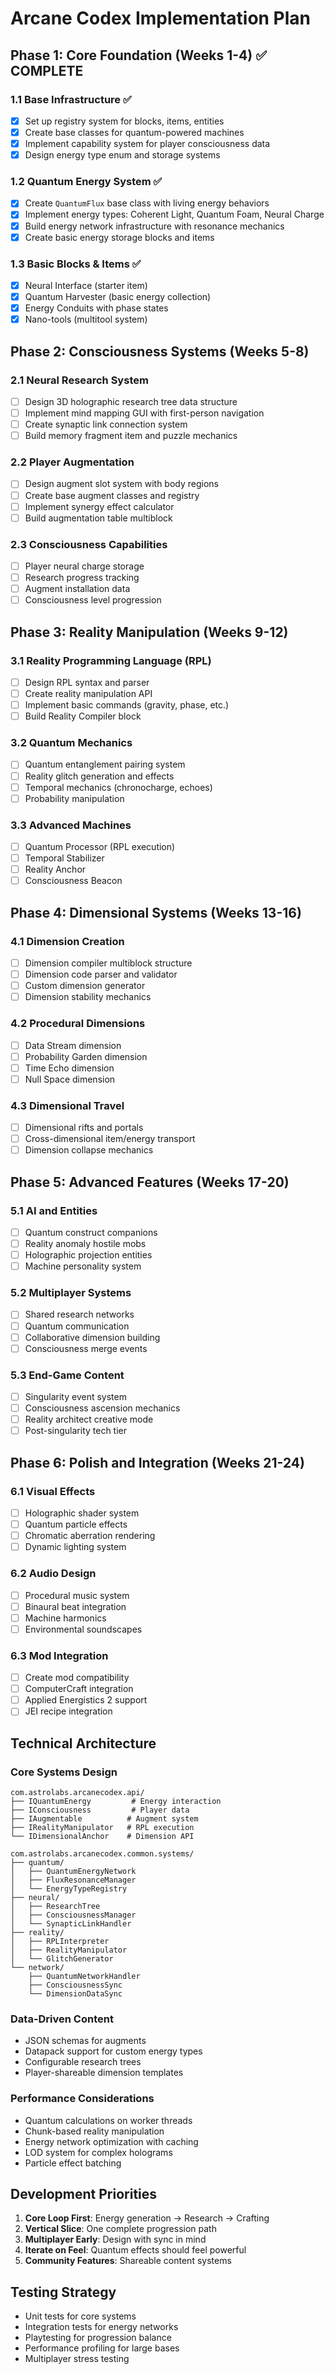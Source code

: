 # Arcane Codex Implementation Plan

## Phase 1: Core Foundation (Weeks 1-4) ✅ COMPLETE

### 1.1 Base Infrastructure ✅
- [x] Set up registry system for blocks, items, entities
- [x] Create base classes for quantum-powered machines
- [x] Implement capability system for player consciousness data
- [x] Design energy type enum and storage systems

### 1.2 Quantum Energy System ✅
- [x] Create `QuantumFlux` base class with living energy behaviors
- [x] Implement energy types: Coherent Light, Quantum Foam, Neural Charge
- [x] Build energy network infrastructure with resonance mechanics
- [x] Create basic energy storage blocks and items

### 1.3 Basic Blocks & Items ✅
- [x] Neural Interface (starter item)
- [x] Quantum Harvester (basic energy collection)
- [x] Energy Conduits with phase states
- [x] Nano-tools (multitool system)

## Phase 2: Consciousness Systems (Weeks 5-8)

### 2.1 Neural Research System
- [ ] Design 3D holographic research tree data structure
- [ ] Implement mind mapping GUI with first-person navigation
- [ ] Create synaptic link connection system
- [ ] Build memory fragment item and puzzle mechanics

### 2.2 Player Augmentation
- [ ] Design augment slot system with body regions
- [ ] Create base augment classes and registry
- [ ] Implement synergy effect calculator
- [ ] Build augmentation table multiblock

### 2.3 Consciousness Capabilities
- [ ] Player neural charge storage
- [ ] Research progress tracking
- [ ] Augment installation data
- [ ] Consciousness level progression

## Phase 3: Reality Manipulation (Weeks 9-12)

### 3.1 Reality Programming Language (RPL)
- [ ] Design RPL syntax and parser
- [ ] Create reality manipulation API
- [ ] Implement basic commands (gravity, phase, etc.)
- [ ] Build Reality Compiler block

### 3.2 Quantum Mechanics
- [ ] Quantum entanglement pairing system
- [ ] Reality glitch generation and effects
- [ ] Temporal mechanics (chronocharge, echoes)
- [ ] Probability manipulation

### 3.3 Advanced Machines
- [ ] Quantum Processor (RPL execution)
- [ ] Temporal Stabilizer
- [ ] Reality Anchor
- [ ] Consciousness Beacon

## Phase 4: Dimensional Systems (Weeks 13-16)

### 4.1 Dimension Creation
- [ ] Dimension compiler multiblock structure
- [ ] Dimension code parser and validator
- [ ] Custom dimension generator
- [ ] Dimension stability mechanics

### 4.2 Procedural Dimensions
- [ ] Data Stream dimension
- [ ] Probability Garden dimension
- [ ] Time Echo dimension
- [ ] Null Space dimension

### 4.3 Dimensional Travel
- [ ] Dimensional rifts and portals
- [ ] Cross-dimensional item/energy transport
- [ ] Dimension collapse mechanics

## Phase 5: Advanced Features (Weeks 17-20)

### 5.1 AI and Entities
- [ ] Quantum construct companions
- [ ] Reality anomaly hostile mobs
- [ ] Holographic projection entities
- [ ] Machine personality system

### 5.2 Multiplayer Systems
- [ ] Shared research networks
- [ ] Quantum communication
- [ ] Collaborative dimension building
- [ ] Consciousness merge events

### 5.3 End-Game Content
- [ ] Singularity event system
- [ ] Consciousness ascension mechanics
- [ ] Reality architect creative mode
- [ ] Post-singularity tech tier

## Phase 6: Polish and Integration (Weeks 21-24)

### 6.1 Visual Effects
- [ ] Holographic shader system
- [ ] Quantum particle effects
- [ ] Chromatic aberration rendering
- [ ] Dynamic lighting system

### 6.2 Audio Design
- [ ] Procedural music system
- [ ] Binaural beat integration
- [ ] Machine harmonics
- [ ] Environmental soundscapes

### 6.3 Mod Integration
- [ ] Create mod compatibility
- [ ] ComputerCraft integration
- [ ] Applied Energistics 2 support
- [ ] JEI recipe integration

## Technical Architecture

### Core Systems Design
```
com.astrolabs.arcanecodex.api/
├── IQuantumEnergy         # Energy interaction
├── IConsciousness         # Player data
├── IAugmentable          # Augment system
├── IRealityManipulator   # RPL execution
└── IDimensionalAnchor    # Dimension API

com.astrolabs.arcanecodex.common.systems/
├── quantum/
│   ├── QuantumEnergyNetwork
│   ├── FluxResonanceManager
│   └── EnergyTypeRegistry
├── neural/
│   ├── ResearchTree
│   ├── ConsciousnessManager
│   └── SynapticLinkHandler
├── reality/
│   ├── RPLInterpreter
│   ├── RealityManipulator
│   └── GlitchGenerator
└── network/
    ├── QuantumNetworkHandler
    ├── ConsciousnessSync
    └── DimensionDataSync
```

### Data-Driven Content
- JSON schemas for augments
- Datapack support for custom energy types
- Configurable research trees
- Player-shareable dimension templates

### Performance Considerations
- Quantum calculations on worker threads
- Chunk-based reality manipulation
- Energy network optimization with caching
- LOD system for complex holograms
- Particle effect batching

## Development Priorities

1. **Core Loop First**: Energy generation → Research → Crafting
2. **Vertical Slice**: One complete progression path
3. **Multiplayer Early**: Design with sync in mind
4. **Iterate on Feel**: Quantum effects should feel powerful
5. **Community Features**: Shareable content systems

## Testing Strategy

- Unit tests for core systems
- Integration tests for energy networks
- Playtesting for progression balance
- Performance profiling for large bases
- Multiplayer stress testing